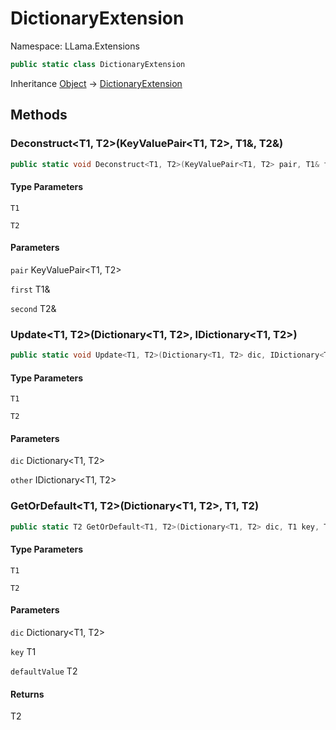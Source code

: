 # DictionaryExtension

Namespace: LLama.Extensions

```csharp
public static class DictionaryExtension
```

Inheritance [Object](https://docs.microsoft.com/en-us/dotnet/api/system.object) → [DictionaryExtension](./llama.extensions.dictionaryextension.md)

## Methods

### **Deconstruct&lt;T1, T2&gt;(KeyValuePair&lt;T1, T2&gt;, T1&, T2&)**

```csharp
public static void Deconstruct<T1, T2>(KeyValuePair<T1, T2> pair, T1& first, T2& second)
```

#### Type Parameters

`T1`<br>

`T2`<br>

#### Parameters

`pair` KeyValuePair&lt;T1, T2&gt;<br>

`first` T1&<br>

`second` T2&<br>

### **Update&lt;T1, T2&gt;(Dictionary&lt;T1, T2&gt;, IDictionary&lt;T1, T2&gt;)**

```csharp
public static void Update<T1, T2>(Dictionary<T1, T2> dic, IDictionary<T1, T2> other)
```

#### Type Parameters

`T1`<br>

`T2`<br>

#### Parameters

`dic` Dictionary&lt;T1, T2&gt;<br>

`other` IDictionary&lt;T1, T2&gt;<br>

### **GetOrDefault&lt;T1, T2&gt;(Dictionary&lt;T1, T2&gt;, T1, T2)**

```csharp
public static T2 GetOrDefault<T1, T2>(Dictionary<T1, T2> dic, T1 key, T2 defaultValue)
```

#### Type Parameters

`T1`<br>

`T2`<br>

#### Parameters

`dic` Dictionary&lt;T1, T2&gt;<br>

`key` T1<br>

`defaultValue` T2<br>

#### Returns

T2<br>
